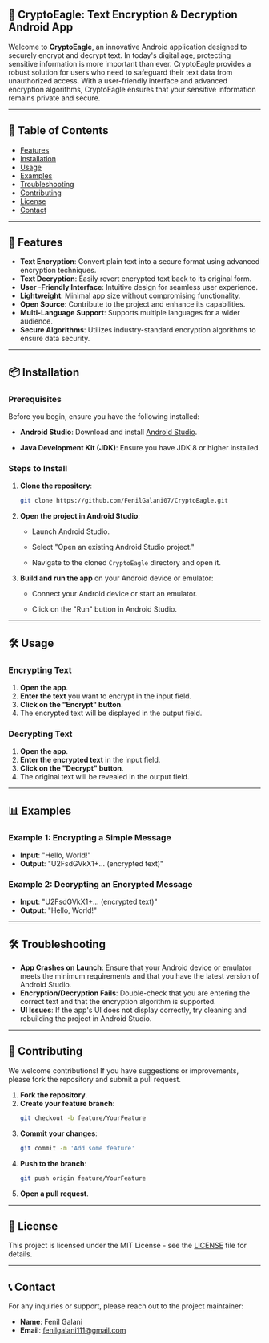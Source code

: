 ## 🚀 CryptoEagle: Text Encryption & Decryption Android App

Welcome to **CryptoEagle**, an innovative Android application designed to securely encrypt and decrypt text. In today's digital age, protecting sensitive information is more important than ever. CryptoEagle provides a robust solution for users who need to safeguard their text data from unauthorized access. With a user-friendly interface and advanced encryption algorithms, CryptoEagle ensures that your sensitive information remains private and secure.

---

## 📖 Table of Contents

- [Features](#features)
- [Installation](#installation)
- [Usage](#usage)
- [Examples](#examples)
- [Troubleshooting](#troubleshooting)
- [Contributing](#contributing)
- [License](#license)
- [Contact](#contact)

---

## 📱 Features

- **Text Encryption**: Convert plain text into a secure format using advanced encryption techniques.
- **Text Decryption**: Easily revert encrypted text back to its original form.
- **User -Friendly Interface**: Intuitive design for seamless user experience.
- **Lightweight**: Minimal app size without compromising functionality.
- **Open Source**: Contribute to the project and enhance its capabilities.
- **Multi-Language Support**: Supports multiple languages for a wider audience.
- **Secure Algorithms**: Utilizes industry-standard encryption algorithms to ensure data security.

---

## 📦 Installation

### Prerequisites

Before you begin, ensure you have the following installed:

- **Android Studio**: Download and install [Android Studio](https://developer.android.com/studio).
  
- **Java Development Kit (JDK)**: Ensure you have JDK 8 or higher installed.

### Steps to Install

1. **Clone the repository**:
   
   ```bash
   git clone https://github.com/FenilGalani07/CryptoEagle.git
   ```

2. **Open the project in Android Studio**:
   
   - Launch Android Studio.
     
   - Select "Open an existing Android Studio project."
     
   - Navigate to the cloned `CryptoEagle` directory and open it.

3. **Build and run the app** on your Android device or emulator:
   
   - Connect your Android device or start an emulator.
     
   - Click on the "Run" button in Android Studio.

---

## 🛠️ Usage

### Encrypting Text

1. **Open the app**.
2. **Enter the text** you want to encrypt in the input field.
3. **Click on the "Encrypt" button**.
4. The encrypted text will be displayed in the output field.

### Decrypting Text

1. **Open the app**.
2. **Enter the encrypted text** in the input field.
3. **Click on the "Decrypt" button**.
4. The original text will be revealed in the output field.

---

## 📊 Examples

### Example 1: Encrypting a Simple Message

- **Input**: "Hello, World!"
- **Output**: "U2FsdGVkX1+... (encrypted text)"

### Example 2: Decrypting an Encrypted Message

- **Input**: "U2FsdGVkX1+... (encrypted text)"
- **Output**: "Hello, World!"

---

## 🛠️ Troubleshooting

- **App Crashes on Launch**: Ensure that your Android device or emulator meets the minimum requirements and that you have the latest version of Android Studio.
- **Encryption/Decryption Fails**: Double-check that you are entering the correct text and that the encryption algorithm is supported.
- **UI Issues**: If the app's UI does not display correctly, try cleaning and rebuilding the project in Android Studio.

---

## 📄 Contributing

We welcome contributions! If you have suggestions or improvements, please fork the repository and submit a pull request.

1. **Fork the repository**.
2. **Create your feature branch**:
   ```bash
   git checkout -b feature/YourFeature
   ```
3. **Commit your changes**:
   ```bash
   git commit -m 'Add some feature'
   ```
4. **Push to the branch**:
   ```bash
   git push origin feature/YourFeature
   ```
5. **Open a pull request**.

---

## 📜 License

This project is licensed under the MIT License - see the [LICENSE](LICENSE) file for details.

---

## 📞 Contact

For any inquiries or support, please reach out to the project maintainer:

- **Name**: Fenil Galani
- **Email**: [fenilgalani111@gmail.com](mailto:fenilgalani111@gmail.com)
